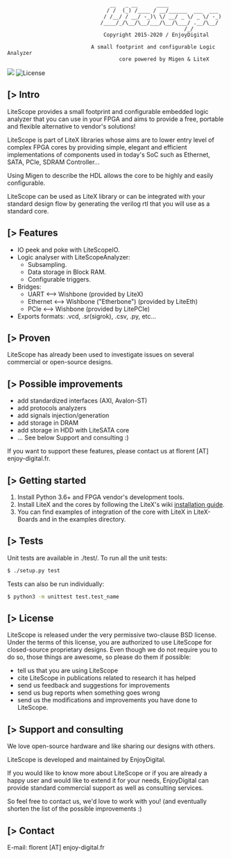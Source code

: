 ```
                                 __   _ __      ____
                                / /  (_) /____ / __/______  ___  ___
                               / /__/ / __/ -_)\ \/ __/ _ \/ _ \/ -_)
                              /____/_/\__/\__/___/\__/\___/ .__/\__/
                                                         /_/
                               Copyright 2015-2020 / EnjoyDigital

                           A small footprint and configurable Logic Analyzer
                                    core powered by Migen & LiteX
```

[![](https://travis-ci.com/enjoy-digital/litescope.svg?branch=master)](https://travis-ci.com/enjoy-digital/litescope) ![License](https://img.shields.io/badge/License-BSD%202--Clause-orange.svg)


[> Intro
--------
LiteScope provides a small footprint and configurable embedded logic analyzer that you
can use in your FPGA and aims to provide a free, portable and flexible
alternative to vendor's solutions!

LiteScope is part of LiteX libraries whose aims are to lower entry level of
complex FPGA cores by providing simple, elegant and efficient implementations
of components used in today's SoC such as Ethernet, SATA, PCIe, SDRAM Controller...

Using Migen to describe the HDL allows the core to be highly and easily configurable.

LiteScope can be used as LiteX library or can be integrated with your standard
design flow by generating the verilog rtl that you will use as a standard core.

[> Features
-----------
- IO peek and poke with LiteScopeIO.
- Logic analyser with LiteScopeAnalyzer:
  - Subsampling.
  - Data storage in Block RAM.
  - Configurable triggers.
- Bridges:
  - UART <--> Wishbone (provided by LiteX)
  - Ethernet <--> Wishbone ("Etherbone") (provided by LiteEth)
  - PCIe <--> Wishbone (provided by LitePCIe)
- Exports formats: .vcd, .sr(sigrok), .csv, .py, etc...

[> Proven
---------
LiteScope has already been used to investigate issues on several commercial or
open-source designs.

[> Possible improvements
------------------------
- add standardized interfaces (AXI, Avalon-ST)
- add protocols analyzers
- add signals injection/generation
- add storage in DRAM
- add storage in HDD with LiteSATA core
- ... See below Support and consulting :)

If you want to support these features, please contact us at florent [AT]
enjoy-digital.fr.

[> Getting started
------------------
1. Install Python 3.6+ and FPGA vendor's development tools.
2. Install LiteX and the cores by following the LiteX's wiki [installation guide](https://github.com/enjoy-digital/litex/wiki/Installation).
3. You can find examples of integration of the core with LiteX in LiteX-Boards and in the examples directory.

[> Tests
--------
Unit tests are available in ./test/.
To run all the unit tests:
```sh
$ ./setup.py test
```

Tests can also be run individually:
```sh
$ python3 -m unittest test.test_name
```

[> License
----------
LiteScope is released under the very permissive two-clause BSD license. Under
the terms of this license, you are authorized to use LiteScope for closed-source
proprietary designs.
Even though we do not require you to do so, those things are awesome, so please
do them if possible:
 - tell us that you are using LiteScope
 - cite LiteScope in publications related to research it has helped
 - send us feedback and suggestions for improvements
 - send us bug reports when something goes wrong
 - send us the modifications and improvements you have done to LiteScope.

[> Support and consulting
-------------------------
We love open-source hardware and like sharing our designs with others.

LiteScope is developed and maintained by EnjoyDigital.

If you would like to know more about LiteScope or if you are already a happy
user and would like to extend it for your needs, EnjoyDigital can provide standard
commercial support as well as consulting services.

So feel free to contact us, we'd love to work with you! (and eventually shorten
the list of the possible improvements :)

[> Contact
----------
E-mail: florent [AT] enjoy-digital.fr